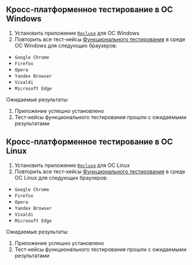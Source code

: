 ## Кросс-платформенное тестирование в ОС Windows
1. Установить приложение [`Recluse`](https://static.barbatum.ru/recluse/binaries/Recluse_x86_64.exe) для ОС Windows
2. Повторить все тест-кейсы [Функционального тестирования](test_case_func.md) в среде ОС Windows для следующих браузеров:
- `Google Chrome`
- `Firefox`
- `Opera`
- `Yandex Browser`
- `Vivaldi`
- `Microsoft Edge` 

Ожидаемые результаты:
1. Приложение успешно установлено
2. Тест-кейсы функционального тестирования прошли с ожидаемыми результатами

## Кросс-платформенное тестирование в ОС Linux
1. Установить приложение [`Recluse`](https://static.barbatum.ru/recluse/binaries/Recluse_x86_64.deb) для ОС Linux
2. Повторить все тест-кейсы [Функционального тестирования](test_case_func.md) в среде ОС Linux для следующих браузеров:
- `Google Chrome`
- `Firefox`
- `Opera`
- `Yandex Browser`
- `Vivaldi`
- `Microsoft Edge` 

Ожидаемые результаты:
1. Приложение успешно установлено
2. Тест-кейсы функционального тестирования прошли с ожидаемыми результатами